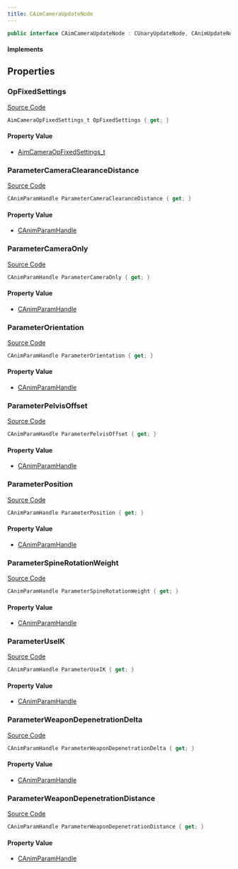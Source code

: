 ```yaml
---
title: CAimCameraUpdateNode
---
```


```csharp
public interface CAimCameraUpdateNode : CUnaryUpdateNode, CAnimUpdateNodeBase, ISchemaClass<CAnimUpdateNodeBase>, ISchemaClass<CUnaryUpdateNode>, ISchemaClass<CAimCameraUpdateNode>, ISchemaField, ISchemaClass, INativeHandle
```

#### Implements

## Properties

### OpFixedSettings

[Source Code](https://github.com/swiftly-solution/swiftlys2/blob/main/managed/src/SwiftlyS2.Generated/Schemas/Interfaces/CAimCameraUpdateNode.cs#L35)

```csharp
AimCameraOpFixedSettings_t OpFixedSettings { get; }
```

#### Property Value

- [AimCameraOpFixedSettings_t](/docs/api/shared/schemadefinitions/aimcameraopfixedsettings_t)

### ParameterCameraClearanceDistance

[Source Code](https://github.com/swiftly-solution/swiftlys2/blob/main/managed/src/SwiftlyS2.Generated/Schemas/Interfaces/CAimCameraUpdateNode.cs#L33)

```csharp
CAnimParamHandle ParameterCameraClearanceDistance { get; }
```

#### Property Value

- [CAnimParamHandle](/docs/api/shared/schemadefinitions/canimparamhandle)

### ParameterCameraOnly

[Source Code](https://github.com/swiftly-solution/swiftlys2/blob/main/managed/src/SwiftlyS2.Generated/Schemas/Interfaces/CAimCameraUpdateNode.cs#L27)

```csharp
CAnimParamHandle ParameterCameraOnly { get; }
```

#### Property Value

- [CAnimParamHandle](/docs/api/shared/schemadefinitions/canimparamhandle)

### ParameterOrientation

[Source Code](https://github.com/swiftly-solution/swiftlys2/blob/main/managed/src/SwiftlyS2.Generated/Schemas/Interfaces/CAimCameraUpdateNode.cs#L19)

```csharp
CAnimParamHandle ParameterOrientation { get; }
```

#### Property Value

- [CAnimParamHandle](/docs/api/shared/schemadefinitions/canimparamhandle)

### ParameterPelvisOffset

[Source Code](https://github.com/swiftly-solution/swiftlys2/blob/main/managed/src/SwiftlyS2.Generated/Schemas/Interfaces/CAimCameraUpdateNode.cs#L23)

```csharp
CAnimParamHandle ParameterPelvisOffset { get; }
```

#### Property Value

- [CAnimParamHandle](/docs/api/shared/schemadefinitions/canimparamhandle)

### ParameterPosition

[Source Code](https://github.com/swiftly-solution/swiftlys2/blob/main/managed/src/SwiftlyS2.Generated/Schemas/Interfaces/CAimCameraUpdateNode.cs#L17)

```csharp
CAnimParamHandle ParameterPosition { get; }
```

#### Property Value

- [CAnimParamHandle](/docs/api/shared/schemadefinitions/canimparamhandle)

### ParameterSpineRotationWeight

[Source Code](https://github.com/swiftly-solution/swiftlys2/blob/main/managed/src/SwiftlyS2.Generated/Schemas/Interfaces/CAimCameraUpdateNode.cs#L21)

```csharp
CAnimParamHandle ParameterSpineRotationWeight { get; }
```

#### Property Value

- [CAnimParamHandle](/docs/api/shared/schemadefinitions/canimparamhandle)

### ParameterUseIK

[Source Code](https://github.com/swiftly-solution/swiftlys2/blob/main/managed/src/SwiftlyS2.Generated/Schemas/Interfaces/CAimCameraUpdateNode.cs#L25)

```csharp
CAnimParamHandle ParameterUseIK { get; }
```

#### Property Value

- [CAnimParamHandle](/docs/api/shared/schemadefinitions/canimparamhandle)

### ParameterWeaponDepenetrationDelta

[Source Code](https://github.com/swiftly-solution/swiftlys2/blob/main/managed/src/SwiftlyS2.Generated/Schemas/Interfaces/CAimCameraUpdateNode.cs#L31)

```csharp
CAnimParamHandle ParameterWeaponDepenetrationDelta { get; }
```

#### Property Value

- [CAnimParamHandle](/docs/api/shared/schemadefinitions/canimparamhandle)

### ParameterWeaponDepenetrationDistance

[Source Code](https://github.com/swiftly-solution/swiftlys2/blob/main/managed/src/SwiftlyS2.Generated/Schemas/Interfaces/CAimCameraUpdateNode.cs#L29)

```csharp
CAnimParamHandle ParameterWeaponDepenetrationDistance { get; }
```

#### Property Value

- [CAnimParamHandle](/docs/api/shared/schemadefinitions/canimparamhandle)

